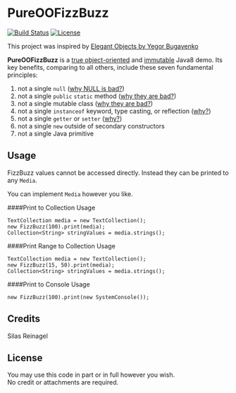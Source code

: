 # PureOOFizzBuzz

[![Build Status](https://travis-ci.org/SilasReinagel/PureOOFizzBuzz.svg?branch=master)](https://travis-ci.org/SilasReinagel/PureOOFizzBuzz)
[![License](https://img.shields.io/badge/license-MIT-blue.svg)](./LICENSE)

This project was inspired by [Elegant Objects by Yegor Bugayenko](https://www.amazon.com/Elegant-Objects-1-Yegor-Bugayenko/dp/1519166915)

**PureOOFizzBuzz** is a [true object-oriented](http://www.yegor256.com/2014/11/20/seven-virtues-of-good-object.html)
and [immutable](http://www.yegor256.com/2014/06/09/objects-should-be-immutable.html) Java8 demo. Its key benefits, comparing to all others, include these seven fundamental principles:

 1. not a single `null` ([why NULL is bad?](http://www.yegor256.com/2014/05/13/why-null-is-bad.html))
 2. not a single `public` `static` method ([why they are bad?](http://www.yegor256.com/2014/05/05/oop-alternative-to-utility-classes.html))
 3. not a single mutable class ([why they are bad?](http://www.yegor256.com/2014/06/09/objects-should-be-immutable.html))
 4. not a single `instanceof` keyword, type casting, or reflection ([why?](http://www.yegor256.com/2015/04/02/class-casting-is-anti-pattern.html))
 5. not a single `getter` or `setter` ([why?](http://www.yegor256.com/2014/09/16/getters-and-setters-are-evil.html))
 6. not a single `new` outside of secondary constructors
 7. not a single Java primitive
 
## Usage

FizzBuzz values cannot be accessed directly. Instead they can be printed to any `Media`.

You can implement `Media` however you like. 

####Print to Collection Usage
```
TextCollection media = new TextCollection();
new FizzBuzz(100).print(media);
Collection<String> stringValues = media.strings();
```

####Print Range to Collection Usage
```
TextCollection media = new TextCollection();
new FizzBuzz(15, 50).print(media);
Collection<String> stringValues = media.strings();
```

####Print to Console Usage

```
new FizzBuzz(100).print(new SystemConsole());
```

## Credits

Silas Reinagel

## License

You may use this code in part or in full however you wish.  
No credit or attachments are required.